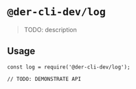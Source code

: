 # `@der-cli-dev/log`

> TODO: description

## Usage

```
const log = require('@der-cli-dev/log');

// TODO: DEMONSTRATE API
```
